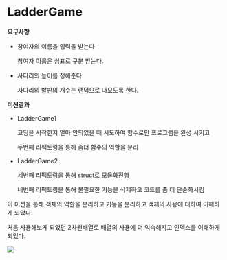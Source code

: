 # LadderGame

**요구사항**

- 참여자의 이름을 입력을 받는다

  참여자 이름은 쉼표로 구분 받는다.

- 사다리의 높이를 정해준다

  사다리의 발판의 개수는 랜덤으로 나오도록 한다.

**미션결과**

- LadderGame1

  코딩을 시작한지 얼마 안되었을 때 시도하여 함수로만 프로그램을 완성 시키고

  두번째 리팩토링을 통해 좀더 함수의 역할을 분리

- LadderGame2

  세번째 리팩토링을 통해 struct로 모듈화진행

  네번째 리팩토링을 통해 불필요한 기능을 삭제하고 코드를 좀 더 단순화시킴

이 미션을 통해 객체의 역할을 분리하고 기능을 분리하고 객체의 사용에 대하여 이해하게 되었다. 

처음 사용해보게 되었던 2차원배열로 배열의 사용에 더 익숙해지고 인덱스를 이해하게 되었다.

<img src="https://user-images.githubusercontent.com/31604976/71470076-6a855e80-280e-11ea-9022-49868c7c9377.png">